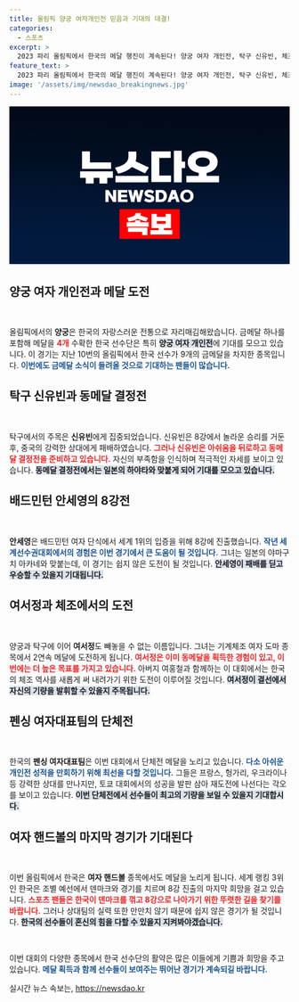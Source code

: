 ```yaml
---
title: 올림픽 양궁 여자개인전 믿음과 기대의 대결!
categories:
  - 스포츠
excerpt: >
  2023 파리 올림픽에서 한국의 메달 행진이 계속된다! 양궁 여자 개인전, 탁구 신유빈, 체조 여서정 등 최고의 선수들이 금메달 도전에 나선다. 한국 스포츠의 자존심을 지킬 수 있을지 궁금하다! 클릭해서 선수들의 도전기를 확인하세요!
feature_text: >
  2023 파리 올림픽에서 한국의 메달 행진이 계속된다! 양궁 여자 개인전, 탁구 신유빈, 체조 여서정 등 최고의 선수들이 금메달 도전에 나선다. 한국 스포츠의 자존심을 지킬 수 있을지 궁금하다! 클릭해서 선수들의 도전기를 확인하세요!
image: '/assets/img/newsdao_breakingnews.jpg'
---
```


<p><img src="/assets/img/newsdao_breakingnews.jpg" alt="cryptoinkorea 속보" /></p>

<h2 data-ke-size="size26">양궁 여자 개인전과 메달 도전</h2>

<p data-ke-size="size16">&nbsp;</p>

<p>올림픽에서의 <b>양궁</b>은 한국의 자랑스러운 전통으로 자리매김해왔습니다. 금메달 하나를 포함해 메달을 <b><span style="color: #ee2323;">4개</span></b> 수확한 한국 선수단은 특히 <b><span style="background-color: #21538527;">양궁 여자 개인전</span></b>에 기대를 모으고 있습니다. 이 경기는 지난 10번의 올림픽에서 한국 선수가 9개의 금메달을 차지한 종목입니다. <b><span style="color: #1a5490;">이번에도 금메달 소식이 들려올 것으로 기대하는 팬들이 많습니다.</span></b> </p>

<h2 data-ke-size="size26">탁구 신유빈과 동메달 결정전</h2>

<p data-ke-size="size16">&nbsp;</p>

<p>탁구에서의 주목은 <b>신유빈</b>에게 집중되었습니다. 신유빈은 8강에서 놀라운 승리를 거둔 후, 중국의 강력한 상대에게 패배하였습니다. <b><span style="color: #ee2323;">그러나 신유빈은 아쉬움을 뒤로하고 동메달 결정전을 준비하고 있습니다.</span></b> 자신의 부족함을 인식하며 적극적인 자세를 보이고 있습니다. <b><span style="background-color: #21538527;">동메달 결정전에서는 일본의 하야타와 맞붙게 되어 기대를 모으고 있습니다.</span></b> </p>

<h2 data-ke-size="size26">배드민턴 안세영의 8강전</h2>

<p data-ke-size="size16">&nbsp;</p>

<p><b>안세영</b>은 배드민턴 여자 단식에서 세계 1위의 입증을 위해 8강에 진출했습니다. <b><span style="color: #1a5490;">작년 세계선수권대회에서의 경험은 이번 경기에서 큰 도움이 될 것입니다.</span></b> 그녀는 일본의 야마구치 아카네와 맞붙는데, 이 경기는 쉽지 않은 도전이 될 것입니다. <b><span style="background-color: #21538527;">안세영이 패배를 딛고 우승할 수 있을지 기대됩니다.</span></b></p>

<h2 data-ke-size="size26">여서정과 체조에서의 도전</h2>

<p data-ke-size="size16">&nbsp;</p>

<p>양궁과 탁구에 이어 <b>여서정</b>도 빼놓을 수 없는 이름입니다. 그녀는 기계체조 여자 도마 종목에서 2연속 메달에 도전하게 됩니다. <b><span style="color: #ee2323;">여서정은 이미 동메달을 획득한 경험이 있고, 이번에는 더 높은 목표를 가지고 있습니다.</span></b> 아버지 여홍철과 함께하는 이 대회에서는 한국의 체조 역사를 새롭게 써 내려가기 위한 도전이 이루어질 것입니다. <b><span style="background-color: #21538527;">여서정이 결선에서 자신의 기량을 발휘할 수 있을지 주목됩니다.</span></b></p>

<h2 data-ke-size="size26">펜싱 여자대표팀의 단체전</h2>

<p data-ke-size="size16">&nbsp;</p>

<p>한국의 <b>펜싱 여자대표팀</b>은 이번 대회에서 단체전 메달을 노리고 있습니다. <b><span style="color: #1a5490;">다소 아쉬운 개인전 성적을 만회하기 위해 최선을 다할 것입니다.</span></b> 그들은 프랑스, 헝가리, 우크라이나 등 강력한 상대를 만나지만, 토쿄 대회에서의 성공을 발판 삼아 재도전에 나선다는 각오를 보이고 있습니다. <b><span style="background-color: #21538527;">이번 단체전에서 선수들이 최고의 기량을 보일 수 있을지 기대합시다.</span></b></p>

<h2 data-ke-size="size26">여자 핸드볼의 마지막 경기가 기대된다</h2>

<p data-ke-size="size16">&nbsp;</p>

<p>이번 올림픽에서 한국은 <b>여자 핸드볼</b> 종목에서도 메달을 노리게 됩니다. 세계 랭킹 3위인 한국은 조별 예선에서 덴마크와 경기를 치르며 8강 진출의 마지막 희망을 걸고 있습니다. <b><span style="color: #ee2323;">스포츠 팬들은 한국이 덴마크를 꺾고 8강으로 나아가기 위한 뚜렷한 길을 찾기를 바랍니다.</span></b> 그러나 상대팀의 실력 또한 만만치 않기 때문에 쉽지 않은 경기가 될 것입니다. <b><span style="background-color: #21538527;">한국의 선수들이 혼신의 힘을 다할 수 있을지 지켜봐야겠습니다.</span></b></p>

<p data-ke-size="size16">&nbsp;</p>

<p>이번 대회의 다양한 종목에서 한국 선수단의 활약은 많은 이들에게 기쁨과 희망을 주고 있습니다. <b><span style="color: #1a5490;">메달 획득과 함께 선수들이 보여주는 뛰어난 경기가 계속되길 바랍니다.</span></b></p>
실시간 뉴스 속보는, <a href="https://newsdao.kr" rel="dofollow">https://newsdao.kr</a>


